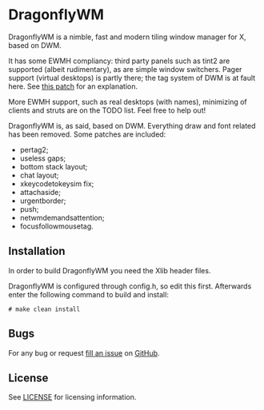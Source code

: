DragonflyWM
============================
DragonflyWM is a nimble, fast and modern tiling window manager for X, based on DWM.

It has some EWMH compliancy: third party panels such as tint2 are supported (albeit rudimentary), as are simple window switchers.
Pager support (virtual desktops) is partly there; the tag system of DWM is at fault here. See [this patch][url] for an explanation.

  [url]: http://dwm.suckless.org/patches/current_desktop

More EWMH support, such as real desktops (with names), minimizing of clients and struts are on the TODO list. Feel free to help out!

DragonflyWM is, as said, based on DWM. Everything draw and font related has been removed. Some patches are included:

* pertag2;
* useless gaps;
* bottom stack layout;
* chat layout;
* xkeycodetokeysim fix;
* attachaside;
* urgentborder;
* push;
* netwmdemandsattention;
* focusfollowmousetag.

Installation
------------
In order to build DragonflyWM you need the Xlib header files.

DragonflyWM is configured through config.h, so edit this first.
Afterwards enter the following command to build and install:

    # make clean install
    
Bugs
----

For any bug or request [fill an issue][bug] on [GitHub][ghp].

  [bug]: https://github.com/Unia/dragonfly/issues
  [ghp]: https://github.com/Unia/dragonfly

License
-------
See [LICENSE][file] for licensing information.

  [file]: https://github.com/Unia/dragonfly/blob/master/LICENSE
